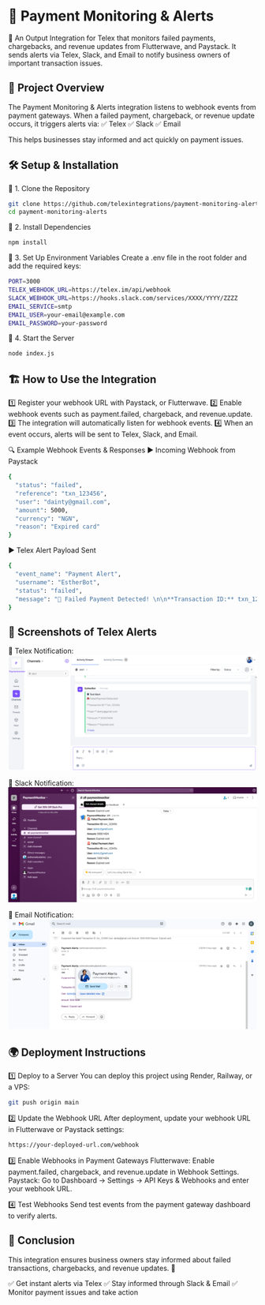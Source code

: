 # 🏦 Payment Monitoring & Alerts
🚀 An Output Integration for Telex that monitors failed payments, chargebacks, and revenue updates from Flutterwave, and Paystack. It sends alerts via Telex, Slack, and Email to notify business owners of important transaction issues.

## 📌 Project Overview
The Payment Monitoring & Alerts integration listens to webhook events from payment gateways. When a failed payment, chargeback, or revenue update occurs, it triggers alerts via:
✅ Telex
✅ Slack
✅ Email

This helps businesses stay informed and act quickly on payment issues.

## 🛠 Setup & Installation
🔹 1. Clone the Repository
```sh
git clone https://github.com/telexintegrations/payment-monitoring-alerts.git
cd payment-monitoring-alerts
```

🔹 2. Install Dependencies
```sh
npm install
```

🔹 3. Set Up Environment Variables
Create a .env file in the root folder and add the required keys:
```sh
PORT=3000
TELEX_WEBHOOK_URL=https://telex.im/api/webhook
SLACK_WEBHOOK_URL=https://hooks.slack.com/services/XXXX/YYYY/ZZZZ
EMAIL_SERVICE=smtp
EMAIL_USER=your-email@example.com
EMAIL_PASSWORD=your-password
```

🔹 4. Start the Server
```sh
node index.js
```

## 🏗 How to Use the Integration
1️⃣ Register your webhook URL with Paystack, or Flutterwave.
2️⃣ Enable webhook events such as payment.failed, chargeback, and revenue.update.
3️⃣ The integration will automatically listen for webhook events.
4️⃣ When an event occurs, alerts will be sent to Telex, Slack, and Email.

🔍 Example Webhook Events & Responses
▶️ Incoming Webhook from Paystack
```sh
{
  "status": "failed",
  "reference": "txn_123456",
  "user": "dainty@gmail.com",
  "amount": 5000,
  "currency": "NGN",
  "reason": "Expired card"
}
```

▶️ Telex Alert Payload Sent
```sh
{
  "event_name": "Payment Alert",
  "username": "EstherBot",
  "status": "failed",
  "message": "🚨 Failed Payment Detected! \n\n**Transaction ID:** txn_123456 \n\n**User:** dainty@gmail.com \n\n**Amount:** 5000 NGN \n\n**Reason:** Expired card"
}
```

## 📸 Screenshots of Telex Alerts
🚀 Telex Notification:![Telex Notification Screenshot](telex.png)

🚀 Slack Notification:![Slack Notification Screenshot](slack.png)

🚀 Email Notification:![Email Notification Screenshot](email.png)

## 🌍 Deployment Instructions
1️⃣ Deploy to a Server
You can deploy this project using Render, Railway, or a VPS:
```sh
git push origin main
```

2️⃣ Update the Webhook URL
After deployment, update your webhook URL in Flutterwave or Paystack settings:
```sh
https://your-deployed-url.com/webhook
```

3️⃣ Enable Webhooks in Payment Gateways
Flutterwave: Enable payment.failed, chargeback, and revenue.update in Webhook Settings.
Paystack: Go to Dashboard → Settings → API Keys & Webhooks and enter your webhook URL.

4️⃣ Test Webhooks
Send test events from the payment gateway dashboard to verify alerts.

## 🎯 Conclusion
This integration ensures business owners stay informed about failed transactions, chargebacks, and revenue updates. 🚀

✅ Get instant alerts via Telex
✅ Stay informed through Slack & Email
✅ Monitor payment issues and take action